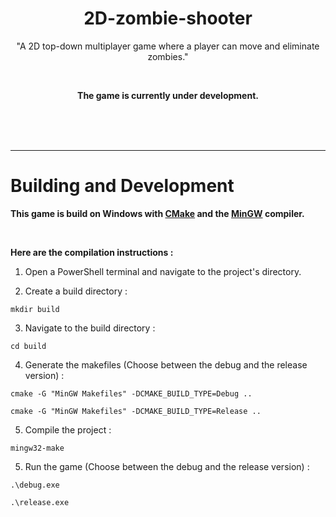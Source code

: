 <div align="center">

2D-zombie-shooter
=========

"A 2D top-down multiplayer game where a player can move and eliminate zombies."  

<br undefined>

**The game is currently under development.**

<br undefined>
<br undefined>
<br undefined>
</div>

---

# Building and Development

**This game is build on Windows with [CMake](https://cmake.org/download/) and the [MinGW](https://winlibs.com/) compiler.**

<br undefined>

**Here are the compilation instructions :**


1. Open a PowerShell terminal and navigate to the project's directory.

2. Create a build directory : 
```
mkdir build
```

3. Navigate to the build directory : 
```
cd build 
```

4. Generate the makefiles (Choose between the debug and the release version) :
```
cmake -G "MinGW Makefiles" -DCMAKE_BUILD_TYPE=Debug ..
```
```
cmake -G "MinGW Makefiles" -DCMAKE_BUILD_TYPE=Release ..
```

5. Compile the project :
``` 
mingw32-make 
```

5. Run the game (Choose between the debug and the release version) :   
```
.\debug.exe
```
```
.\release.exe
```
 
